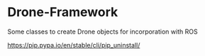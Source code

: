 # Drone-Framework
Some classes to create Drone objects for incorporation with ROS


https://pip.pypa.io/en/stable/cli/pip_uninstall/